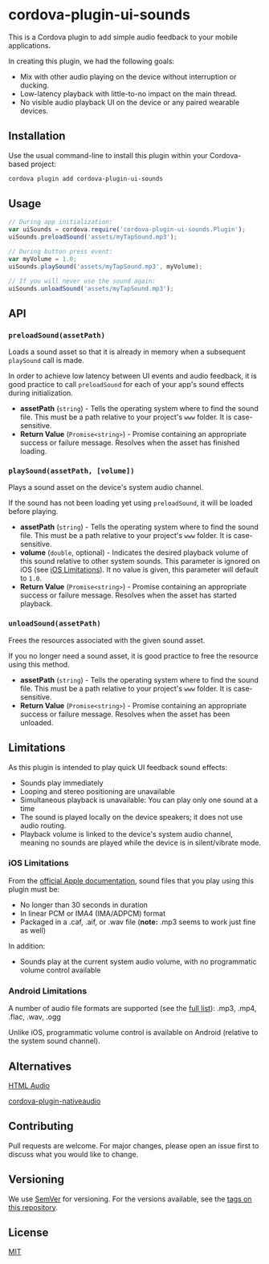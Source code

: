 # cordova-plugin-ui-sounds

This is a Cordova plugin to add simple audio feedback to your mobile applications.

In creating this plugin, we had the following goals:

- Mix with other audio playing on the device without interruption or ducking.
- Low-latency playback with little-to-no impact on the main thread.
- No visible audio playback UI on the device or any paired wearable devices.

## Installation

Use the usual command-line to install this plugin within your Cordova-based project:

```bash
cordova plugin add cordova-plugin-ui-sounds
```

## Usage

```javascript
// During app initialization:
var uiSounds = cordova.require('cordova-plugin-ui-sounds.Plugin');
uiSounds.preloadSound('assets/myTapSound.mp3');

// During button press event:
var myVolume = 1.0;
uiSounds.playSound('assets/myTapSound.mp3', myVolume);

// If you will never use the sound again:
uiSounds.unloadSound('assets/myTapSound.mp3');
```

## API

### `preloadSound(assetPath)`

Loads a sound asset so that it is already in memory when a subsequent `playSound` call is made.

In order to achieve low latency between UI events and audio feedback, it is good practice to call `preloadSound` for each of your app's sound effects during initialization.

- **assetPath** (`string`) - Tells the operating system where to find the sound file. This must be a path relative to your project's `www` folder. It is case-sensitive.
- **Return Value** (`Promise<string>`) - Promise containing an appropriate success or failure message. Resolves when the asset has finished loading.

### `playSound(assetPath, [volume])`

Plays a sound asset on the device's system audio channel.

If the sound has not been loading yet using `preloadSound`, it will be loaded before playing.

- **assetPath** (`string`) - Tells the operating system where to find the sound file. This must be a path relative to your project's `www` folder. It is case-sensitive.
- **volume** (`double`, optional) - Indicates the desired playback volume of this sound relative to other system sounds. This parameter is ignored on iOS (see [iOS Limitations](#ios-limitations)). It no value is given, this parameter will default to `1.0`.
- **Return Value** (`Promise<string>`) - Promise containing an appropriate success or failure message. Resolves when the asset has started playback.

### `unloadSound(assetPath)`

Frees the resources associated with the given sound asset.

If you no longer need a sound asset, it is good practice to free the resource using this method.

- **assetPath** (`string`) - Tells the operating system where to find the sound file. This must be a path relative to your project's `www` folder. It is case-sensitive.
- **Return Value** (`Promise<string>`) - Promise containing an appropriate success or failure message. Resolves when the asset has been unloaded.

## Limitations

As this plugin is intended to play quick UI feedback sound effects:

- Sounds play immediately
- Looping and stereo positioning are unavailable
- Simultaneous playback is unavailable: You can play only one sound at a time
- The sound is played locally on the device speakers; it does not use audio routing.
- Playback volume is linked to the device's system audio channel, meaning no sounds are played while the device is in silent/vibrate mode.

### iOS Limitations

From the [official Apple documentation](https://developer.apple.com/documentation/audiotoolbox/1405248-audioservicesplaysystemsound?language=objc), sound files that you play using this plugin must be:

- No longer than 30 seconds in duration
- In linear PCM or IMA4 (IMA/ADPCM) format
- Packaged in a .caf, .aif, or .wav file (**note:** .mp3 seems to work just fine as well)

In addition:

- Sounds play at the current system audio volume, with no programmatic volume control available

### Android Limitations

A number of audio file formats are supported (see the [full list](https://developer.android.com/guide/topics/media/media-formats#audio-formats)): .mp3, .mp4, .flac, .wav, .ogg

Unlike iOS, programmatic volume control is available on Android (relative to the system sound channel).

## Alternatives

[HTML Audio](https://developer.mozilla.org/en-US/docs/Web/API/HTMLAudioElement)

[cordova-plugin-nativeaudio](https://github.com/floatinghotpot/cordova-plugin-nativeaudio)

## Contributing

Pull requests are welcome. For major changes, please open an issue first to discuss what you would like to change.

## Versioning

We use [SemVer](http://semver.org/) for versioning. For the versions available, see the [tags on this repository](https://github.com/talisman-games/cordova-plugin-ui-sounds/tags).

## License

[MIT](https://choosealicense.com/licenses/mit/)
